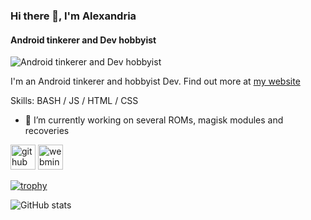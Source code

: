 ### Hi there 👋, I'm Alexandria
#### Android tinkerer and Dev hobbyist
![Android tinkerer and Dev hobbyist](https://3.bp.blogspot.com/-7-KmADvPxkY/UgitVrQvgiI/AAAAAAAAASo/lgZiaL6RfnY/s1600/Android+OS+for+Smartphone+Download+Free.jpg)

I'm an Android tinkerer and hobbyist Dev. Find out more at [my website](https://www.linuxandria.com)

Skills: BASH / JS / HTML / CSS

- 🔭 I’m currently working on several ROMs, magisk modules and recoveries 


[<img src='https://cdn.jsdelivr.net/npm/simple-icons@3.0.1/icons/github.svg' alt='github' height='40'>](https://github.com/unixandria-xda)  [<img src='https://cdn.jsdelivr.net/npm/simple-icons@3.0.1/icons/webmin.svg' alt='webmin' height='40'>](https://www.linuxandria.com)  

[![trophy](https://github-profile-trophy.vercel.app/?username=unixandria-xda)](https://github.com/ryo-ma/github-profile-trophy)

![GitHub stats](https://github-readme-stats.vercel.app/api?username=unixandria-xda&show_icons=true)  

